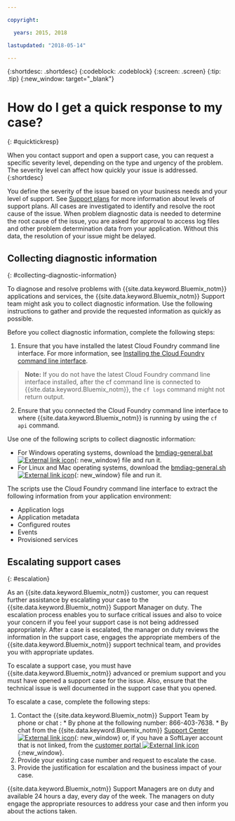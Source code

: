 ```yaml
---

copyright:

  years: 2015, 2018

lastupdated: "2018-05-14"

---
```



{:shortdesc: .shortdesc}
{:codeblock: .codeblock}
{:screen: .screen}
{:tip: .tip}
{:new_window: target="_blank"}


# How do I get a quick response to my case?
{: #quicktickresp}

When you contact support and open a support case, you can request a specific severity level, depending on the type and urgency of the problem. The severity level can affect how quickly your issue is addressed.
{:shortdesc}

You define the severity of the issue based on your business needs and your level of support. See [Support plans](/docs/get-support/index.html) for more information about levels of support plans. All cases are investigated to identify and resolve the root cause of the issue. When problem diagnostic data is needed to determine the root cause of the issue, you are asked for approval to access log files and other problem determination data from your application. Without this data, the resolution of your issue might be delayed.

## Collecting diagnostic information
{: #collecting-diagnostic-information}

To diagnose and resolve problems with {{site.data.keyword.Bluemix_notm}} applications and services, the {{site.data.keyword.Bluemix_notm}} Support team might ask you to collect diagnostic information. Use the following instructions to gather and provide the requested information as quickly as possible.

Before you collect diagnostic information, complete the following steps:

1. Ensure that you have installed the latest Cloud Foundry command line interface. For more information, see [Installing the Cloud Foundry command line interface](/docs/starters/install_cli.html).
>**Note:** If you do not have the latest Cloud Foundry command line interface installed, after the cf command line is connected to {{site.data.keyword.Bluemix_notm}}, the `cf logs` command might not return output.
2. Ensure that you connected the Cloud Foundry command line interface to where {{site.data.keyword.Bluemix_notm}} is running by using the `cf api` command.

Use one of the following scripts to collect diagnostic information:

  * For Windows operating systems, download the [bmdiag-general.bat ![External link icon](../icons/launch-glyph.svg "External link icon")](http://bluemix-mustgather.mybluemix.net/mustgather/general/bmdiag-general.bat){: new_window} file and run it.
  * For Linux and Mac operating systems, download the [bmdiag-general.sh ![External link icon](../icons/launch-glyph.svg "External link icon")](http://bluemix-mustgather.mybluemix.net/mustgather/general/bmdiag-general.sh){: new_window} file and run it.

The scripts use the Cloud Foundry command line interface to extract the following information from your application environment:
  * Application logs
  * Application metadata
  * Configured routes
  * Events
  * Provisioned services

## Escalating support cases
{: #escalation}

As an {{site.data.keyword.Bluemix_notm}} customer, you can request further assistance by escalating your case to the {{site.data.keyword.Bluemix_notm}} Support Manager on duty. The escalation process enables you to surface critical issues and also to voice your concern if you feel your support case is not being addressed appropriately. After a case is escalated, the manager on duty reviews the information in the support case, engages the appropriate members of the {{site.data.keyword.Bluemix_notm}} support technical team, and provides you with appropriate updates.

To escalate a support case, you must have {{site.data.keyword.Bluemix_notm}} advanced or premium support and you must have opened a support case for the issue. Also, ensure that the technical issue is well documented in the support case that you opened.

 To escalate a case, complete the following steps:

  1. Contact the {{site.data.keyword.Bluemix_notm}} Support Team by phone or chat :
    * By phone at the following number: 866-403-7638.
    * By chat from the {{site.data.keyword.Bluemix_notm}} [Support Center ![External link icon](../icons/launch-glyph.svg "External link icon")](https://console.bluemix.net/unifiedsupport/supportcenter){: new_window} or, if you have a SoftLayer account that is not linked, from the [customer portal ![External link icon](../icons/launch-glyph.svg)](https://control.softlayer.com/){:new_window}.
  2. Provide your existing case number and request to escalate the case.
  3. Provide the justification for escalation and the business impact of your case.

{{site.data.keyword.Bluemix_notm}} Support Managers are on duty and available 24 hours a day, every day of the week. The managers on duty engage the appropriate resources to address your case and then inform you about the actions taken.
